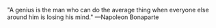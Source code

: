 "A genius is the man who can do the average thing when everyone else around him is losing his mind." —Napoleon Bonaparte
